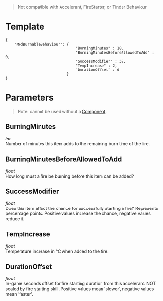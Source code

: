 > Not compatible with Accelerant, FireStarter, or Tinder Behaviour

# Template
```
{
    "ModBurnableBehaviour": {
                                "BurningMinutes" : 18,
                                "BurningMinutesBeforeAllowedToAdd" : 0,
                                "SuccessModifier" : 35,
                                "TempIncrease" : 2,
                                "DurationOffset" : 0
                            }
}
```

# Parameters

> Note: cannot be used without a [Component](Basic-Information-about-Components.md).

## BurningMinutes
*int*<br/>
Number of minutes this item adds to the remaining burn time of the fire.

## BurningMinutesBeforeAllowedToAdd
*float*<br/>
How long must a fire be burning before this item can be added?

## SuccessModifier
*float*<br/>
Does this item affect the chance for successfully starting a fire? Represents percentage points. Positive values increase the chance, negative values reduce it.

## TempIncrease
*float*<br/>
Temperature increase in °C when added to the fire.

## DurationOffset
*float*<br/>
In-game seconds offset for fire starting duration from this accelerant. NOT scaled by fire starting skill. Positive values mean 'slower', negative values mean 'faster'.
